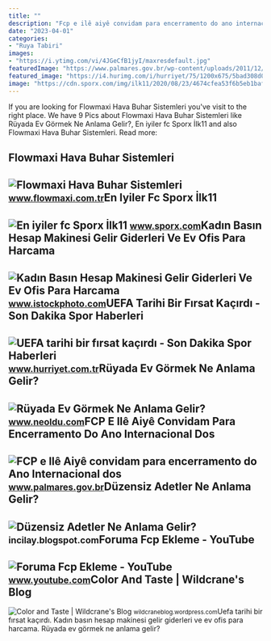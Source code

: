 ```yaml
---
title: ""
description: "Fcp e ilê aiyê convidam para encerramento do ano internacional dos"
date: "2023-04-01"
categories:
- "Ruya Tabiri"
images:
- "https://i.ytimg.com/vi/4JGeCfB1jyI/maxresdefault.jpg"
featuredImage: "https://www.palmares.gov.br/wp-content/uploads/2011/12/banner-Ile-aiye.jpg"
featured_image: "https://i4.hurimg.com/i/hurriyet/75/1200x675/5bad308d0f25430e641afb48.jpg"
image: "https://cdn.sporx.com/img/ilk11/2020/08/23/4674cfea53f6b5eb1bafbdb06097b46d741766.jpg"
---
```


If you are looking for Flowmaxi Hava Buhar Sistemleri you've visit to the right place. We have 9 Pics about Flowmaxi Hava Buhar Sistemleri like Rüyada Ev Görmek Ne Anlama Gelir?, En iyiler fc Sporx İlk11 and also Flowmaxi Hava Buhar Sistemleri. Read more:

Flowmaxi Hava Buhar Sistemleri
------------------------------

 ![Flowmaxi Hava Buhar Sistemleri](https://www.flowmaxi.com.tr/upload/urunler/urun588.png) <small>www.flowmaxi.com.tr</small>En Iyiler Fc Sporx İlk11
------------------------

 ![En iyiler fc Sporx İlk11](https://cdn.sporx.com/img/ilk11/2020/08/23/4674cfea53f6b5eb1bafbdb06097b46d741766.jpg) <small>www.sporx.com</small>Kadın Basın Hesap Makinesi Gelir Giderleri Ve Ev Ofis Para Harcama
------------------------------------------------------------------

 ![Kadın Basın Hesap Makinesi Gelir Giderleri Ve Ev Ofis Para Harcama](https://media.istockphoto.com/id/1208273273/tr/fotoğraf/kadın-basın-hesap-makinesi-gelir-giderleri-ve-ev-ofis-para-harcama-planları-hesaplamak-için.jpg?s=612x612&w=is&k=20&c=y2KpUUHNRrpuMAKjEyq3fCP48mqi6LbgNv__V76tXOo=) <small>www.istockphoto.com</small>UEFA Tarihi Bir Fırsat Kaçırdı - Son Dakika Spor Haberleri
----------------------------------------------------------

 ![UEFA tarihi bir fırsat kaçırdı - Son Dakika Spor Haberleri](https://i4.hurimg.com/i/hurriyet/75/1200x675/5bad308d0f25430e641afb48.jpg) <small>www.hurriyet.com.tr</small>Rüyada Ev Görmek Ne Anlama Gelir?
---------------------------------

 ![Rüyada Ev Görmek Ne Anlama Gelir?](https://d.neoldu.com/news/63774.jpg) <small>www.neoldu.com</small>FCP E Ilê Aiyê Convidam Para Encerramento Do Ano Internacional Dos
------------------------------------------------------------------

 ![FCP e Ilê Aiyê convidam para encerramento do Ano Internacional dos](https://www.palmares.gov.br/wp-content/uploads/2011/12/banner-Ile-aiye.jpg) <small>www.palmares.gov.br</small>Düzensiz Adetler Ne Anlama Gelir?
---------------------------------

 ![Düzensiz Adetler Ne Anlama Gelir?](https://3.bp.blogspot.com/-MwH1oBsnLsw/W0fAuEbBcRI/AAAAAAAAEeg/7w_I4T1T1W4pfrklZbVyJ7yr8zrTpxgpwCLcBGAs/s1600/ffrefreferfref.jpg) <small>incilay.blogspot.com</small>Foruma Fcp Ekleme - YouTube
---------------------------

 ![Foruma Fcp Ekleme - YouTube](https://i.ytimg.com/vi/4JGeCfB1jyI/maxresdefault.jpg) <small>www.youtube.com</small>Color And Taste | Wildcrane's Blog
----------------------------------

 ![Color and Taste | Wildcrane's Blog](https://wildcraneblog.files.wordpress.com/2011/03/img_4753s.jpg?w=510&h=340) <small>wildcraneblog.wordpress.com</small>Uefa tarihi bir fırsat kaçırdı. Kadın basın hesap makinesi gelir giderleri ve ev ofis para harcama. Rüyada ev görmek ne anlama gelir?
